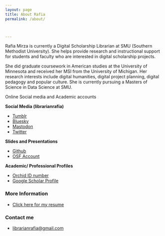 ```yaml
---
layout: page
title: About Rafia
permalink: /about/



---
```

Rafia Mirza is currently a Digital Scholarship Librarian at SMU (Southern Methodist University). She helps provide research and instructional support for students and faculty who are interested in digital scholarship projects. 

She did graduate coursework in American studies at the University of Minnesota and received her MSI from the University of Michigan. Her research interests include digital humanities, digital project planning, digital pedagogy and popular culture. She is currently pursuing a Masters of Science in Data Science at SMU.

Online Social media and Academic accounts

<b>Social Media (librarianrafia)</b>
* [Tumblr](https://www.tumblr.com/blog/librarianrafia)
* [Bluesky](https://bsky.app/profile/librarianrafia.bsky.social)
* [Mastodon](https://hcommons.social/@librarianrafia)
* [Twitter](https://twitter.com/LibrarianRafia)

<b>Slides and Presentations</b>
* [Github](https://github.com/librarianrafia)
* [OSF Account](https://osf.io/7bp5p/)

<b>Academic/ Professional Profiles</b> 
* [Orchid ID number](http://orcid.org/0000-0002-0109-7209)
* [Google Scholar Profile](http://scholar.google.com/citations?user=ritomzMAAAAJ_)


### More Information
 * <a href="https://librarianrafia.github.io/cv/">Click here for my resume</a> 


### Contact me

* [librarianrafia@gmail.com](mailto:librarianrafia@gmail.com)

